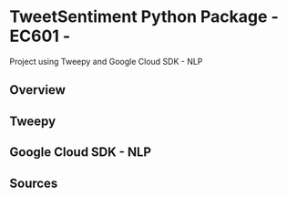 # TweetSentiment Python Package - EC601 -
Project using Tweepy and Google Cloud SDK - NLP


## Overview

## Tweepy

## Google Cloud SDK - NLP

## Sources

##

